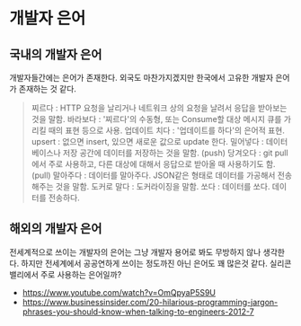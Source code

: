 # 개발자 은어

## 국내의 개발자 은어

개발자들간에는 은어가 존재한다. 외국도 마찬가지겠지만 한국에서 고유한 개발자 은어가 존재하는 것 같다. 

> 찌르다 : HTTP 요청을 날리거나 네트워크 상의 요청을 날려서 응답을 받아보는 것을 말함.
> 바라보다 : '찌르다'의 수동형, 또는 Consume할 대상 메시지 큐를 가리킬 때의 표현 등으로 사용.
> 업데이트 치다 : '업데이트를 하다'의 은어적 표현.
> upsert : 없으면 insert, 있으면 새로운 값으로 update 한다.
> 밀어넣다 : 데이터베이스나 저장 공간에 데이터를 저장하는 것을 말함. (push)
> 당겨오다 : git pull에서 주로 사용하고, 다른 대상에 대해서 응답으로 받아올 때 사용하기도 함. (pull)
> 말아주다 : 데이터를 말아주다. JSON같은 형태로 데이터를 가공해서 전송해주는 것을 말함.
> 도커로 말다 : 도커라이징을 말함.
> 쏘다 : 데이터를 쏘다. 데이터를 전송하다.

## 해외의 개발자 은어

전세계적으로 쓰이는 개발자의 은어는 그냥 개발자 용어로 봐도 무방하지 않나 생각한다. 하지만 전세계에서 공공연하게 쓰이는 정도까진 아닌 은어도 꽤 많은것 같다. 실리콘밸리에서 주로 사용하는 은어일까?

- https://www.youtube.com/watch?v=OmQpyaP5S9U
- https://www.businessinsider.com/20-hilarious-programming-jargon-phrases-you-should-know-when-talking-to-engineers-2012-7
